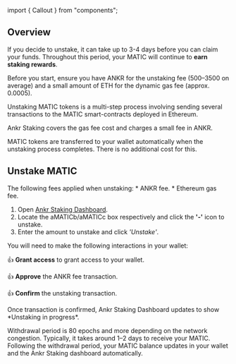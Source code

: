 import { Callout } from "components";

## Overview

If you decide to unstake, it can take up to 3-4 days before you can claim your funds. Throughout this period, your MATIC will continue to **earn staking rewards**.

<Callout> 
Before you start, ensure you have ANKR for the unstaking fee (500–3500 on average) and a small amount of ETH for the dynamic gas fee (approx. 0.0005).

Unstaking MATIC tokens is a multi-step process involving sending several transactions to the MATIC smart-contracts deployed in Ethereum.

Ankr Staking covers the gas fee cost and charges a small fee in ANKR.

MATIC tokens are transferred to your wallet automatically when the unstaking process completes. There is no additional cost for this.
</Callout>

## Unstake MATIC

<Callout type="warning" emoji="❗"> 
The following fees applied when unstaking:
* ANKR fee.
* Ethereum gas fee. 
</Callout>

1. Open [Ankr Staking Dashboard](https://www.ankr.com/staking/dashboard/).
3. Locate the aMATICb/aMATICc box respectively and click the **'-'** icon to unstake.
4. Enter the amount to unstake and click *'Unstake'*.

You will need to make the following interactions in your wallet:

👍 **Grant access** to grant access to your wallet.

👍 **Approve** the ANKR fee transaction.

👍 **Confirm** the unstaking transaction.

<Callout emoji="✅">
Once transaction is confirmed, Ankr Staking Dashboard updates to show *Unstaking in progress*.

Withdrawal period is 80 epochs and more depending on the network congestion. Typically, it takes around 1–2 days to receive your MATIC. 
Following the withdrawal period, your MATIC balance updates in your wallet and the Ankr Staking dashboard automatically.
</Callout>

